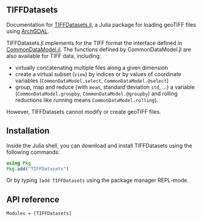 
## TIFFDatasets


Documentation for [TIFFDatasets.jl](https://github.com/Alexander-Barth/TIFFDatasets.jl), a Julia package for loading geoTIFF files
using [ArchGDAL](https://github.com/yeesian/ArchGDAL.jl).

TIFFDatasets.jl implements for the TIFF format the interface defined
in [CommonDataModel.jl](https://github.com/JuliaGeo/CommonDataModel.jl).
The functions defined by CommonDataModel.jl are also available for TIFF data, including:
* virtually concatenating multiple files along a given dimension
* create a virtual subset (`view`) by indices or by values of coordinate variables (`CommonDataModel.select`, `CommonDataModel.@select`)
* group, map and reduce (with `mean`, standard deviation `std`, ...) a variable (`CommonDataModel.groupby`, `CommonDataModel.@groupby`) and rolling reductions like running means `CommonDataModel.rolling`).

However, TIFFDatasets cannot modify or create geoTIFF files.

## Installation

Inside the Julia shell, you can download and install TIFFDatasets using the following commands:

```julia
using Pkg
Pkg.add("TIFFDatasets")
```

Or by typing `]add TIFFDatasets` using the package manager REPL-mode.

## API reference

```@autodocs
Modules = [TIFFDatasets]
```
